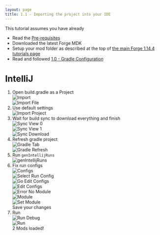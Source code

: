 ```yaml
---
layout: page
title: 1.1 - Importing the project into your IDE
---
```

This tutorial assumes you have already
- Read the [Pre-requisites](https://cadiboo.github.io/tutorials/Pre-requisites)
- Downloaded the latest Forge MDK
- Setup your mod folder as described at the top of [the main Forge 1.14.4 tutorials page](/tutorials/1.14.4/forge/)
- Read and followed [1.0 - Gradle Configuration](https://cadiboo.github.io/tutorials/1.14.4/forge/1.0-gradle-configuration/)

# IntelliJ
1) Open build.gradle as a Project  
![Import](/tutorials/1.14.4/forge/1.1-importing-project/import.png "Import")  
![Import File](/tutorials/1.14.4/forge/1.1-importing-project/import-file.png "Import File")  
2) Use default settings  
![Import Project](/tutorials/1.14.4/forge/1.1-importing-project/import-project.png "Import Project")  
3) Wait for build sync to download everything and finish  
![Sync View 0](/tutorials/1.14.4/forge/1.1-importing-project/sync-view-0.png "Sync View 0")  
![Sync View 1](/tutorials/1.14.4/forge/1.1-importing-project/sync-view-1.png "Sync View 1")  
![Sync Download](/tutorials/1.14.4/forge/1.1-importing-project/sync-download.png "Sync Download")  
4) Refresh gradle project  
![Gradle Tab](/tutorials/1.14.4/forge/1.1-importing-project/gradle-tab.png "Gradle Tab")  
![Gradle Refresh](/tutorials/1.14.4/forge/1.1-importing-project/gradle-refresh.png "Gradle Refresh")  
5) Run `genIntellijRuns`  
![genIntellijRuns](/tutorials/1.14.4/forge/1.1-importing-project/genIntellijRuns.png "genIntellijRuns")  
6) Fix run configs  
![Configs](/tutorials/1.14.4/forge/1.1-importing-project/configs.png "Configs")  
![Select Run Config](/tutorials/1.14.4/forge/1.1-importing-project/select-run-config.png "Select Run Config")  
![Go Edit Configs](/tutorials/1.14.4/forge/1.1-importing-project/go-edit-configs.png "Go Edit Configs")  
![Edit Configs](/tutorials/1.14.4/forge/1.1-importing-project/edit-configs.png "Edit Configs")  
![Error No Module](/tutorials/1.14.4/forge/1.1-importing-project/error-no-module.png "Error No Module")  
![Module](/tutorials/1.14.4/forge/1.1-importing-project/module.png "Module")  
![Set Module](/tutorials/1.14.4/forge/1.1-importing-project/set-module.png "Set Module")  
Save your changes  
7) Run  
![Run Debug](/tutorials/1.14.4/forge/1.1-importing-project/run-debug.png "Run Debug")  
![Run](/tutorials/1.14.4/forge/1.1-importing-project/run.png "Run")  
2 Mods loaded!  
